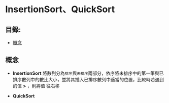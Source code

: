 InsertionSort、QuickSort
=============

目錄:
--------
* [概念](#概念)


概念
-----
* **InsertionSort**
    將數列分為`排序`與`未排序`兩部分，依序將未排序中的第一筆與已排序數列中的數比大小，並將其插入已排序數列中適當的位置，比較時若遇到的值 **>** ，則將值
往右移


* **QuickSort**
